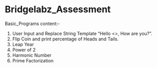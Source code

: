 # Bridgelabz_Assessment
Basic_Programs content:-
1. User Input and Replace String Template “Hello <<UserName>>, How are you?”.
2. Flip Coin and print percentage of Heads and Tails.
3. Leap Year
4. Power of 2
5. Harmonic Number
6. Prime Factorization
